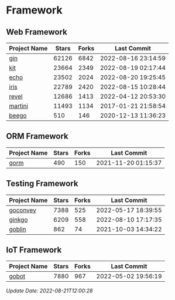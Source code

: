 # Framework

## Web Framework
| Project Name | Stars | Forks | Last Commit |
| ------------ | ----- | ----- | ----------- |
| [gin](https://github.com/gin-gonic/gin) | 62126 | 6842 | 2022-08-16 23:14:59 |
| [kit](https://github.com/go-kit/kit) | 23664 | 2349 | 2022-08-19 02:17:44 |
| [echo](https://github.com/labstack/echo) | 23502 | 2024 | 2022-08-20 19:25:45 |
| [iris](https://github.com/kataras/iris) | 22789 | 2420 | 2022-08-15 10:28:44 |
| [revel](https://github.com/revel/revel) | 12686 | 1413 | 2022-04-12 20:53:30 |
| [martini](https://github.com/go-martini/martini) | 11493 | 1134 | 2017-01-21 21:58:54 |
| [beego](https://github.com/astaxie/beego) | 510 | 146 | 2020-12-13 11:36:23 |

## ORM Framework
| Project Name | Stars | Forks | Last Commit |
| ------------ | ----- | ----- | ----------- |
| [gorm](https://github.com/jinzhu/gorm) | 490 | 150 | 2021-11-20 01:15:37 |

## Testing Framework
| Project Name | Stars | Forks | Last Commit |
| ------------ | ----- | ----- | ----------- |
| [goconvey](https://github.com/smartystreets/goconvey) | 7388 | 525 | 2022-05-17 18:39:55 |
| [ginkgo](https://github.com/onsi/ginkgo) | 6209 | 558 | 2022-08-10 17:17:35 |
| [goblin](https://github.com/franela/goblin) | 862 | 74 | 2021-10-03 14:34:22 |

## IoT Framework
| Project Name | Stars | Forks | Last Commit |
| ------------ | ----- | ----- | ----------- |
| [gobot](https://github.com/hybridgroup/gobot) | 7880 | 967 | 2022-05-02 19:56:19 |

*Update Date: 2022-08-21T12:00:28*